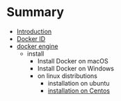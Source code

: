 # Summary

* [Introduction](README.md)
* [Docker ID](chapter1.md)
* [docker engine](docker-engine.md)
    * install
        * Install Docker on macOS
        * Install Docker on Windows
        * on linux distributions
            * installation on ubuntu
            * [installation on Centos](installation-on-centos.md)

